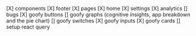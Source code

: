 [X] components
    [X] footer
[X] pages
    [X] home
    [X] settings
    [X] analytics
[] bugs
    [X] goofy buttons
    [] goofy graphs (cognitive insights, app breakdown and the pie chart)
    [] goofy switches
    [X] goofy inputs
    [X] goofy cards
[] setup react query